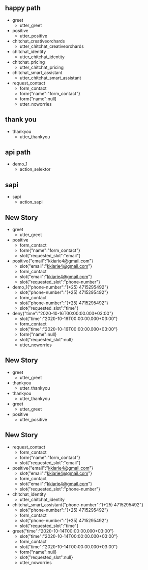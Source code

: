 ## happy path
* greet
  - utter_greet
* positive
    - utter_positive  
* chitchat_creativeorchards
  - utter_chitchat_creativeorchards
* chitchat_identity
  - utter_chitchat_identity  
* chitchat_pricing
  - utter_chitchat_pricing
* chitchat_smart_assistant
  - utter_chitchat_smart_assistant
* request_contact
  - form_contact
  - form{"name":"form_contact"}
  - form{"name":null} 
  - utter_noworries

## thank you
* thankyou
  - utter_thankyou

## api path

* demo_1
  - action_selektor

## sapi

* sapi
  - action_sapi

## New Story

* greet
    - utter_greet
* positive
    - form_contact
    - form{"name":"form_contact"}
    - slot{"requested_slot":"email"}
* positive{"email":"kkiarie4@gmail.com"}
    - slot{"email":"kkiarie4@gmail.com"}
    - form_contact
    - slot{"email":"kkiarie4@gmail.com"}
    - slot{"requested_slot":"phone-number"}
* demo_1{"phone-number":"(+25) 4715295492"}
    - slot{"phone-number":"(+25) 4715295492"}
    - form_contact
    - slot{"phone-number":"(+25) 4715295492"}
    - slot{"requested_slot":"time"}
* deny{"time":"2020-10-16T00:00:00.000+03:00"}
    - slot{"time":"2020-10-16T00:00:00.000+03:00"}
    - form_contact
    - slot{"time":"2020-10-16T00:00:00.000+03:00"}
    - form{"name":null}
    - slot{"requested_slot":null}
    - utter_noworries

## New Story

* greet
    - utter_greet
* thankyou
    - utter_thankyou
* thankyou
    - utter_thankyou
* greet
    - utter_greet
* positive
    - utter_positive

## New Story

* request_contact
    - form_contact
    - form{"name":"form_contact"}
    - slot{"requested_slot":"email"}
* positive{"email":"kkiarie4@gmail.com"}
    - slot{"email":"kkiarie4@gmail.com"}
    - form_contact
    - slot{"email":"kkiarie4@gmail.com"}
    - slot{"requested_slot":"phone-number"}
* chitchat_identity
    - utter_chitchat_identity
* chitchat_smart_assistant{"phone-number":"(+25) 4715295492"}
    - slot{"phone-number":"(+25) 4715295492"}
    - form_contact
    - slot{"phone-number":"(+25) 4715295492"}
    - slot{"requested_slot":"time"}
* greet{"time":"2020-10-14T00:00:00.000+03:00"}
    - slot{"time":"2020-10-14T00:00:00.000+03:00"}
    - form_contact
    - slot{"time":"2020-10-14T00:00:00.000+03:00"}
    - form{"name":null}
    - slot{"requested_slot":null}
    - utter_noworries
